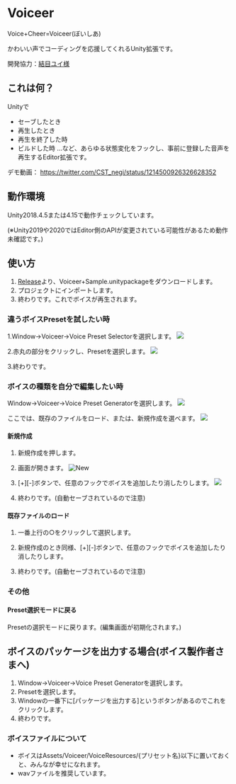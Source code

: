 # Voiceer
Voice+Cheer=Voiceer(ぼいしあ)

かわいい声でコーディングを応援してくれるUnity拡張です。

開発協力：[結目ユイ様](https://twitter.com/musubimeyui)

## これは何？
Unityで

* セーブしたとき
* 再生したとき
* 再生を終了した時
* ビルドした時
…など、あらゆる状態変化をフックし、事前に登録した音声を再生するEditor拡張です。

デモ動画：
https://twitter.com/CST_negi/status/1214500926326628352

## 動作環境
Unity2018.4.5または4.15で動作チェックしています。

(※Unity2019や2020ではEditor側のAPIが変更されている可能性があるため動作未確認です。)

## 使い方
1. [Release](https://github.com/negipoyoc/Voiceer/releases)より、Voiceer+Sample.unitypackageをダウンロードします。
2. プロジェクトにインポートします。
3. 終わりです。これでボイスが再生されます。

### 違うボイスPresetを試したい時
1.Window->Voiceer->Voice Preset Selectorを選択します。
![](https://user-images.githubusercontent.com/31283418/72231862-08e03500-3601-11ea-9a1b-f9eadd6d99a7.png)

2.赤丸の部分をクリックし、Presetを選択します。
![](https://user-images.githubusercontent.com/31283418/72231936-7ee49c00-3601-11ea-9c0b-b7da798ce87d.png)

3.終わりです。

### ボイスの種類を自分で編集したい時
Window->Voiceer->Voice Preset Generatorを選択します。
![](https://user-images.githubusercontent.com/31283418/72231861-08479e80-3601-11ea-80f7-62ec8d60b182.png)

ここでは、既存のファイルをロード、または、新規作成を選べます。
![](https://user-images.githubusercontent.com/31283418/72231859-08479e80-3601-11ea-916c-b9ea6f917a88.png)

#### 新規作成
1. 新規作成を押します。

2. 画面が開きます。
![New](https://user-images.githubusercontent.com/31283418/72231860-08479e80-3601-11ea-84d3-d92deb58e24e.png)

3. [+][-]ボタンで、任意のフックでボイスを追加したり消したりします。
![](https://user-images.githubusercontent.com/31283418/72231986-bd7a5680-3601-11ea-8f46-fec58664c17f.png)

4. 終わりです。(自動セーブされているので注意)

#### 既存ファイルのロード
1. 一番上行の○をクリックして選択します。

2. 新規作成のとき同様、[+][-]ボタンで、任意のフックでボイスを追加したり消したりします。

3. 終わりです。(自動セーブされているので注意)

### その他
#### Preset選択モードに戻る
Presetの選択モードに戻ります。(編集画面が初期化されます。)

## ボイスのパッケージを出力する場合(ボイス製作者さまへ)
1. Window->Voiceer->Voice Preset Generatorを選択します。
2. Presetを選択します。
3. Windowの一番下に[パッケージを出力する]というボタンがあるのでこれをクリックします。
4. 終わりです。

### ボイスファイルについて
* ボイスはAssets/Voiceer/VoiceResources/{プリセット名}以下に置いておくと、みんなが幸せになれます。
* wavファイルを推奨しています。
